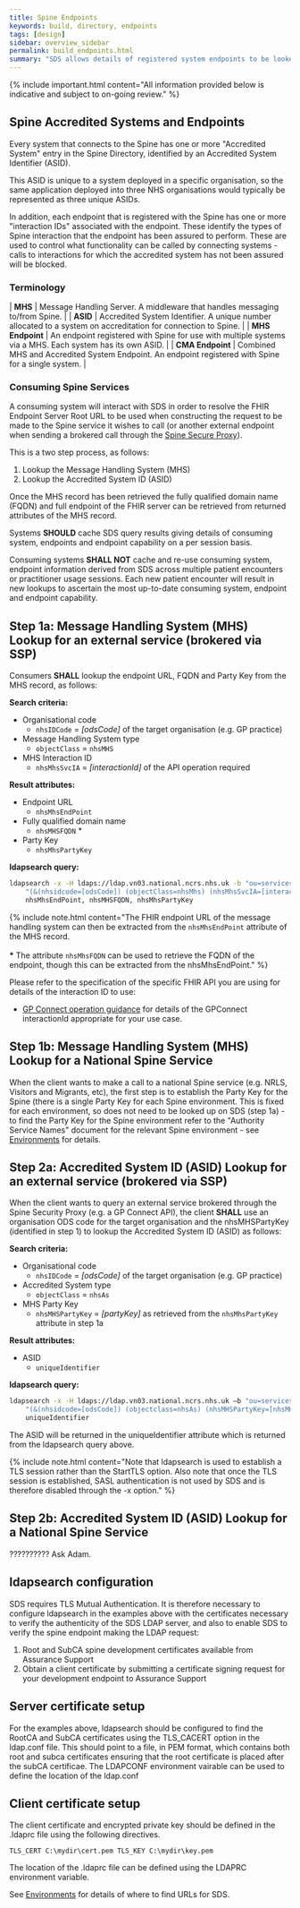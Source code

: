 ```yaml
---
title: Spine Endpoints
keywords: build, directory, endpoints
tags: [design]
sidebar: overview_sidebar
permalink: build_endpoints.html
summary: "SDS allows details of registered system endpoints to be looked up"
---
```


{% include important.html content="All information provided below is indicative and subject to on-going review." %}

## Spine Accredited Systems and Endpoints ##

Every system that connects to the Spine has one or more "Accredited System" entry in the Spine Directory, identified by an Accredited System Identifier (ASID).

This ASID is unique to a system deployed in a specific organisation, so the same application deployed into three NHS organisations would typically be represented as three unique ASIDs.

In addition, each endpoint that is registered with the Spine has one or more "interaction IDs" associated with the endpoint. These identify the types of Spine interaction that the endpoint has been assured to perform. These are used to control what functionality can be called by connecting systems - calls to interactions for which the accredited system has not been assured will be blocked.

### Terminology ###

| **MHS** | Message Handling Server. A middleware that handles messaging to/from Spine. |
| **ASID** | Accredited System Identifier. A unique number allocated to a system on accreditation for connection to Spine. |
| **MHS Endpoint** | An endpoint registered with Spine for use with multiple systems via a MHS. Each system has its own ASID. |
| **CMA Endpoint** | Combined MHS and Accredited System Endpoint. An endpoint registered with Spine for a single system. |

### Consuming Spine Services ###

A consuming system will interact with SDS in order to resolve the FHIR Endpoint Server Root URL to be used when constructing the request to be made to the Spine service it wishes to call (or another external endpoint when sending a brokered call through the [Spine Secure Proxy]()).

This is a two step process, as follows:

1. Lookup the Message Handling System (MHS)
2. Lookup the Accredited System ID (ASID)


Once the MHS record has been retrieved the fully qualified domain name (FQDN) and full endpoint of the FHIR server can be retrieved from returned attributes of the MHS record.

Systems **SHOULD** cache SDS query results giving details of consuming system, endpoints and endpoint capability on a per session basis.

Consuming systems **SHALL NOT** cache and re-use consuming system, endpoint information derived from SDS across multiple patient encounters or practitioner usage sessions. Each new patient encounter will result in new lookups to ascertain the most up-to-date consuming system, endpoint and endpoint capability.


## Step 1a: Message Handling System (MHS) Lookup for an external service (brokered via SSP)  ##

Consumers **SHALL** lookup the endpoint URL, FQDN and Party Key from the MHS record, as follows:

**Search criteria:**
- Organisational code
	- `nhsIDCode` = *[odsCode]* of the target organisation (e.g. GP practice)
- Message Handling System type
	- `objectClass` = `nhsMHS`
- MHS Interaction ID
	- `nhsMhsSvcIA` = *[interactionId]* of the API operation required

**Result attributes:**
- Endpoint URL
	- `nhsMhsEndPoint` 
- Fully qualified domain name
	- `nhsMHSFQDN` * 
- Party Key
	- `nhsMhsPartyKey`

**ldapsearch query:**

```bash
ldapsearch -x -H ldaps://ldap.vn03.national.ncrs.nhs.uk -b "ou=services, o=nhs" 
	"(&(nhsidcode=[odsCode]) (objectClass=nhsMhs) (nhsMhsSvcIA=[interactionId]))"
	nhsMhsEndPoint, nhsMHSFQDN, nhsMhsPartyKey	
```

{% include note.html content="The FHIR endpoint URL of the message handling system can then be extracted from the `nhsMhsEndPoint` attribute of the MHS record. <br/><br/><b>*</b> The attribute `nhsMhsFQDN` can be used to retrieve the FQDN of the endpoint, though this can be extracted from the nhsMhsEndPoint." %}

Please refer to the specification of the specific FHIR API you are using for details of the interaction ID to use:

- [GP Connect operation guidance](https://developer.nhs.uk/apis/gpconnect/development_fhir_operation_guidance.html) for details of the GPConnect interactionId appropriate for your use case.



## Step 1b: Message Handling System (MHS) Lookup for a National Spine Service ##

When the client wants to make a call to a national Spine service (e.g. NRLS, Visitors and Migrants, etc), the first step is to establish the Party Key for the Spine (there is a single Party Key for each Spine environment. This is fixed for each environment, so does not need to be looked up on SDS (step 1a) - to find the Party Key for the Spine environment refer to the "Authority Service Names" document for the relevant Spine environment - see [Environments](test_environments.html) for details.


## Step 2a: Accredited System ID (ASID) Lookup for an external service (brokered via SSP) ##

When the client wants to query an external service brokered through the Spine Security Proxy (e.g. a GP Connect API), the client **SHALL** use an organisation ODS code for the target organisation and the nhsMHSPartyKey (identified in step 1) to lookup the Accredited System ID (ASID) as follows:

**Search criteria:**
- Organisational code
	- `nhsIDCode` = *[odsCode]* of the target organisation (e.g. GP practice)
- Accredited System type
	- `objectClass` = `nhsAs`
- MHS Party Key
	- `nhsMHSPartyKey` = *[partyKey]* as retrieved from the `nhsMhsPartyKey` attribute in step 1a
	
**Result attributes:**
- ASID
	- `uniqueIdentifier`

**ldapsearch query:**
	
```bash
ldapsearch -x -H ldaps://ldap.vn03.national.ncrs.nhs.uk –b "ou=services, o=nhs" 
	"(&(nhsidcode=[odsCode]) (objectclass=nhsAs) (nhsMHSPartyKey=[nhsMHSPartyKey]))"
	uniqueIdentifier	
```

The ASID will be returned in the uniqueIdentifier attribute which is returned from the ldapsearch query above.

{% include note.html content="Note that ldapsearch is used to establish a TLS session rather than the StartTLS option. Also note that once the TLS session is established, SASL authentication is not used by SDS and is therefore disabled through the -x option." %}


## Step 2b: Accredited System ID (ASID) Lookup for a National Spine Service ##

?????????? Ask Adam.




## ldapsearch configuration ##

SDS requires TLS Mutual Authentication. It is therefore necessary to configure ldapsearch in the examples above with the certificates necessary to verify the authenticity of the SDS LDAP server, and also to enable SDS to verify the spine endpoint making the LDAP request:

1. Root and SubCA spine development certificates available from Assurance Support
2. Obtain a client certificate by submitting a certificate signing request for your development endpoint to Assurance Support

## Server certificate setup ##
For the examples above, ldapsearch should be configured to find the RootCA and SubCA certificates using the TLS_CACERT option in the ldap.conf file. This should point to a file, in PEM format, which contains both root and subca certificates ensuring that the root certificate is placed after the subCA certificae. The LDAPCONF environment vairable can be used to define the location of the ldap.conf 

## Client certificate setup ##
The client certificate and encrypted private key should be defined in the .ldaprc file using the following directives.

`
TLS_CERT C:\mydir\cert.pem
TLS_KEY C:\mydir\key.pem
`

The location of the .ldaprc file can be defined using the LDAPRC environment variable.

See [Environments](test_environments.html) for details of where to find URLs for SDS.

